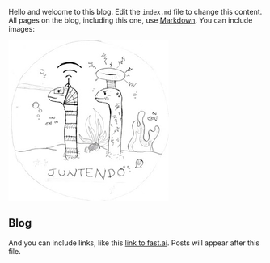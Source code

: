 Hello and welcome to this blog. Edit the `index.md` file to change this content. All pages on the blog, including this one, use [Markdown](https://guides.github.com/features/mastering-markdown/). You can include images:

![Image of fast.ai logo](images/juntendoLogo.jpg)

## Blog

And you can include links, like this [link to fast.ai](https://www.fast.ai). Posts will appear after this file. 

